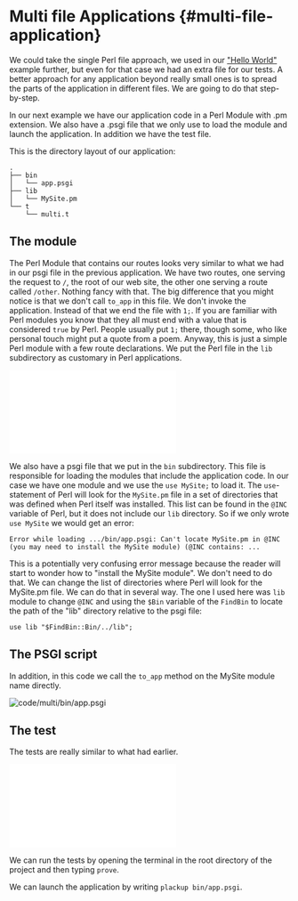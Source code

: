 # Multi file Applications {#multi-file-application}

We could take the single Perl file approach, we used in our ["Hello World"](#hello-world) example further, but even for that case we had an extra file for our tests. A better approach for any application beyond really small ones is to spread the parts of the application in different files. We are going to do that step-by-step.

In our next example we have our application code in a Perl Module with .pm extension. We also have a .psgi file that we only use to load the module and launch the application. In addition we have the test file.

This is the directory layout of our application:

```
.
├── bin
│   └── app.psgi
├── lib
│   └── MySite.pm
└── t
    └── multi.t
```

## The module

The Perl Module that contains our routes looks very similar to what we had in our psgi file in the previous application. We have two routes, one serving the request to `/`, the root of our web site, the other one serving a route called `/other`. Nothing fancy with that. The big difference that you might notice is that we don't call `to_app` in this file. We don't invoke the application. Instead of that we end the file with `1;`. If you are familiar with Perl modules you know that they all must end with a value that is considered `true` by Perl. People usually put `1;` there, though some, who like personal touch might put a quote from a poem. Anyway, this is just a simple Perl module with a few route declarations. We put the Perl file in the `lib` subdirectory as customary in Perl applications.

![code/multi/lib/MySite.pm](code/multi/lib/MySite.pm)

We also have a psgi file that we put in the `bin` subdirectory. This file is responsible for loading the modules that include the application code. In our case we have one module and we use the `use MySite;` to load it. The `use`-statement of Perl will look for the `MySite.pm` file in a set of directories that was defined when Perl itself was installed. This list can be found in the `@INC` variable of Perl, but it does not include our `lib` directory. So if we only wrote `use MySite` we would get an error:

```
Error while loading .../bin/app.psgi: Can't locate MySite.pm in @INC (you may need to install the MySite module) (@INC contains: ...
```

This is a potentially very confusing error message because the reader will start to wonder how to "install the MySite module". We don't need to do that. We can change the list of directories where Perl will look for the MySite.pm file. We can do that in several way. The one I used here was `lib` module to change `@INC` and using the `$Bin` variable of the `FindBin` to locate the path of the "lib" directory relative to the psgi file:

```
use lib "$FindBin::Bin/../lib";
```

## The PSGI script

In addition, in this code we call the `to_app` method on the MySite module name directly.

![code/multi/bin/app.psgi](code/multi/bin/app.psgi)

## The test

The tests are really similar to what had earlier.

![code/multi/t/multi.t](code/multi/t/multi.t)

We can run the tests by opening the terminal in the root directory of the project and then typing `prove`.

We can launch the application by writing `plackup bin/app.psgi`.


